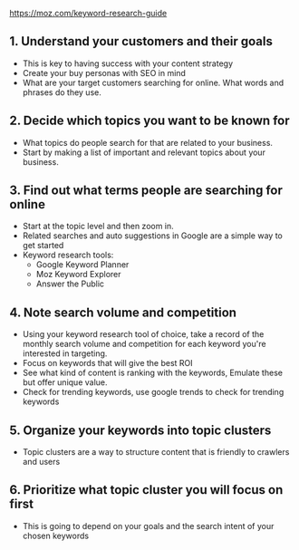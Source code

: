 https://moz.com/keyword-research-guide

## 1. Understand your customers and their goals
- This is key to having success with your content strategy
- Create your buy personas with SEO in mind
- What are your target customers searching for online. What words and phrases do they use.

## 2. Decide which topics you want to be known for
- What topics do people search for that are related to your business. 
- Start by making a list of important and relevant topics about your business.

## 3. Find out what terms people are searching for online
- Start at the topic level and then zoom in.
- Related searches and auto suggestions in Google are a simple way to get started
- Keyword research tools:
    - Google Keyword Planner
    - Moz Keyword Explorer
    - Answer the Public

## 4. Note search volume and competition
- Using your keyword research tool of choice, take a record of the monthly search volume and competition for each keyword you're interested in targeting.
- Focus on keywords that will give the best ROI
- See what kind of content is ranking with the keywords, Emulate these but offer unique value.
- Check for trending keywords, use google trends to check for trending keywords

## 5. Organize your keywords into topic clusters
- Topic clusters are a way to structure content that is friendly to crawlers and users

## 6. Prioritize what topic cluster you will focus on first
- This is going to depend on your goals and the search intent of your chosen keywords
